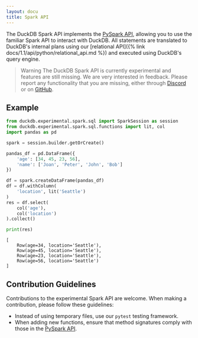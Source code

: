 ```yaml
---
layout: docu
title: Spark API
---
```


The DuckDB Spark API implements the [PySpark API](https://spark.apache.org/docs/3.5.0/api/python/reference/index.html), allowing you to use the familiar Spark API to interact with DuckDB.
All statements are translated to DuckDB's internal plans using our [relational API]({% link docs/1.1/api/python/relational_api.md %}) and executed using DuckDB's query engine.

> Warning The DuckDB Spark API is currently experimental and features are still missing. We are very interested in feedback. Please report any functionality that you are missing, either through [Discord](https://discord.duckdb.org) or on [GitHub](https://github.com/duckdb/duckdb/issues).

## Example

```python
from duckdb.experimental.spark.sql import SparkSession as session
from duckdb.experimental.spark.sql.functions import lit, col
import pandas as pd

spark = session.builder.getOrCreate()

pandas_df = pd.DataFrame({
    'age': [34, 45, 23, 56],
    'name': ['Joan', 'Peter', 'John', 'Bob']
})

df = spark.createDataFrame(pandas_df)
df = df.withColumn(
    'location', lit('Seattle')
)
res = df.select(
    col('age'),
    col('location')
).collect()

print(res)
```

```text
[
    Row(age=34, location='Seattle'),
    Row(age=45, location='Seattle'),
    Row(age=23, location='Seattle'),
    Row(age=56, location='Seattle')
]
```

## Contribution Guidelines

Contributions to the experimental Spark API are welcome.
When making a contribution, please follow these guidelines:

* Instead of using temporary files, use our `pytest` testing framework.
* When adding new functions, ensure that method signatures comply with those in the [PySpark API](https://spark.apache.org/docs/latest/api/python/reference/pyspark.sql/index.html).